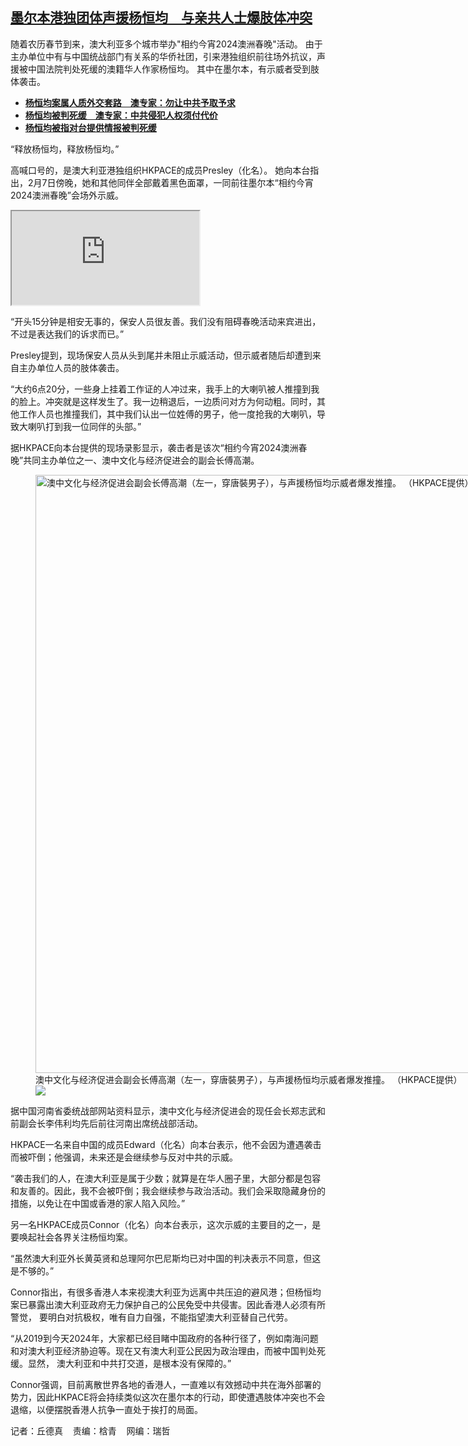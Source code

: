 <!--1707497940000-->
[墨尔本港独团体声援杨恒均　与亲共人士爆肢体冲突](https://www.rfa.org/mandarin/yataibaodao/junshiwaijiao/cl-02092024115844.html)
------

<p>随着农历春节到来，澳大利亚多个城市举办"相约今宵2024澳洲春晚"活动。 由于主办单位中有与中国统战部门有关系的华侨社团，引来港独组织前往场外抗议，声援被中国法院判处死缓的澳籍华人作家杨恒均。 其中在墨尔本，有示威者受到肢体袭击。</p><ul><li><strong><span class="result-title"> <a class="state-published" href="https://www.rfa.org/mandarin/yataibaodao/junshiwaijiao/cl-02082024094447.html">杨恒均案属人质外交套路　澳专家：勿让中共予取予求</a> </span></strong></li><li><strong><span class="result-title"><a class="state-published" href="https://www.rfa.org/mandarin/yataibaodao/renquanfazhi/cl-02052024110426.html">杨恒均被判死缓　澳专家：中共侵犯人权须付代价</a></span></strong></li><li><span class="result-title"><a class="state-published" href="https://www.rfa.org/mandarin/yataibaodao/junshiwaijiao/gf2-02052024094148.html"><strong>杨恒均被指对台提供情报被判死缓</strong></a></span></li></ul><p>“释放杨恒均，释放杨恒均。”</p><p>高喊口号的，是澳大利亚港独组织HKPACE的成员Presley（化名）。 她向本台指出，2月7日傍晚，她和其他同伴全部戴着黑色面罩，一同前往墨尔本“相约今宵2024澳洲春晚”会场外示威。</p><p></p><div class="videoWrapper"><iframe itemprop="video" src="https://cdnapisec.kaltura.com/p/1251832/sp/125183200/embedIframeJs/uiconf_id/33031161/partner_id/1251832?iframeembed=true&amp;playerId=kaltura_player&amp;entry_id=1_2tjpwqrk&amp;flashvars[streamerType]=auto"></iframe></div><p>“开头15分钟是相安无事的，保安人员很友善。我们没有阻碍春晚活动来宾进出，不过是表达我们的诉求而已。”</p><p>Presley提到，现场保安人员从头到尾并未阻止示威活动，但示威者随后却遭到来自主办单位人员的肢体袭击。</p><p>“大约6点20分，一些身上挂着工作证的人冲过来，我手上的大喇叭被人推撞到我的脸上。冲突就是这样发生了。我一边稍退后，一边质问对方为何动粗。同时，其他工作人员也推撞我们，其中我们认出一位姓傅的男子，他一度抢我的大喇叭，导致大喇叭打到我一位同伴的头部。”</p><p>据HKPACE向本台提供的现场录影显示，袭击者是该次“相约今宵2024澳洲春晚”共同主办单位之一、澳中文化与经济促进会的副会长傅高潮。</p><p><figure class="image-richtext image-inline captioned" style="width:1660px;"><img alt="澳中文化与经济促进会副会长傅高潮（左一，穿唐裝男子），与声援杨恒均示威者爆发推撞。 （HKPACE提供）" height="957" src="https://www.rfa.org/mandarin/yataibaodao/junshiwaijiao/cl-02092024115844.html/50859ad86f6e.jpg/@@images/097d65ad-a8b2-4708-b170-ddb16e88e5de.jpeg" title="傅高潮.jpg" width="1660"/><figcaption class="image-caption">澳中文化与经济促进会副会长傅高潮（左一，穿唐裝男子），与声援杨恒均示威者爆发推撞。 （HKPACE提供）</figcaption><small></small><div id="zoomattribute"><a data-caption="澳中文化与经济促进会副会长傅高潮（左一，穿唐裝男子），与声援杨恒均示威者爆发推撞。 （HKPACE提供）" data-fancybox="" href="https://www.rfa.org/mandarin/yataibaodao/junshiwaijiao/cl-02092024115844.html/50859ad86f6e.jpg" id="single_image" title="澳中文化与经济促进会副会长傅高潮（左一，穿唐裝男子），与声援杨恒均示威者爆发推撞。 （HKPACE提供）"><img src="/++plone++rfa-resources/img/icon-zoom.png"/></a></div></figure></p><p>据中国河南省委统战部网站资料显示，澳中文化与经济促进会的现任会长郑志武和前副会长李伟利均先后前往河南出席统战部活动。</p><p>HKPACE一名来自中国的成员Edward（化名）向本台表示，他不会因为遭遇袭击而被吓倒；他强调，未来还是会继续参与反对中共的示威。</p><p>“袭击我们的人，在澳大利亚是属于少数；就算是在华人圈子里，大部分都是包容和友善的。因此，我不会被吓倒；我会继续参与政治活动。我们会采取隐藏身份的措施，以免让在中国或香港的家人陷入风险。”</p><p>另一名HKPACE成员Connor（化名）向本台表示，这次示威的主要目的之一，是要唤起社会各界关注杨恒均案。</p><p>“虽然澳大利亚外长黄英贤和总理阿尔巴尼斯均已对中国的判决表示不同意，但这是不够的。”</p><p>Connor指出，有很多香港人本来视澳大利亚为远离中共压迫的避风港；但杨恒均案已暴露出澳大利亚政府无力保护自己的公民免受中共侵害。因此香港人必须有所警觉， 要明白对抗极权，唯有自力自强，不能指望澳大利亚替自己代劳。</p><p>“从2019到今天2024年，大家都已经目睹中国政府的各种行径了，例如南海问题和对澳大利亚经济胁迫等。现在又有澳大利亚公民因为政治理由，而被中国判处死缓。显然， 澳大利亚和中共打交道，是根本没有保障的。”</p><p>Connor强调，目前离散世界各地的香港人，一直难以有效撼动中共在海外部署的势力，因此HKPACE将会持续类似这次在墨尔本的行动，即使遭遇肢体冲突也不会退缩，以便摆脱香港人抗争一直处于挨打的局面。</p><p>记者：丘德真    责编：梒青    网编：瑞哲</p>
